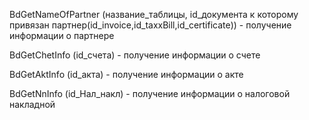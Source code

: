 BdGetNameOfPartner (название_таблицы, id_документа к которому привязан партнер(id_invoice,id_taxxBill,id_certificate))  - получение информации о партнере 

BdGetChetInfo (id_счета) - получение информации о счете 

BdGetAktInfo (id_акта) - получение информации о акте 

BdGetNnInfo (id_Нал_накл) - получение информации о налоговой накладной
